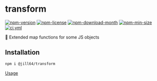 <!----- BEGIN GHOST DOCS HEADER ----->

# transform

[![npm-version](https://img.shields.io/npm/v/@jill64/transform)](https://npmjs.com/package/@jill64/transform) [![npm-license](https://img.shields.io/npm/l/@jill64/transform)](https://npmjs.com/package/@jill64/transform) [![npm-download-month](https://img.shields.io/npm/dm/@jill64/transform)](https://npmjs.com/package/@jill64/transform) [![npm-min-size](https://img.shields.io/bundlephobia/min/@jill64/transform)](https://npmjs.com/package/@jill64/transform) [![ci.yml](https://github.com/jill64/transform/actions/workflows/ci.yml/badge.svg)](https://github.com/jill64/transform/actions/workflows/ci.yml)

💠 Extended map functions for some JS objects

<!----- END GHOST DOCS HEADER ----->

## Installation

```bash
npm i @jill64/transform
```

[Usage](./test/index.test.ts)
